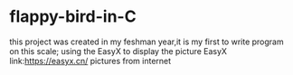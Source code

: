 # flappy-bird-in-C
this project was created in my feshman year,it is my first to write program on this scale;
using the EasyX to display the picture
EasyX link:https://easyx.cn/
pictures from internet
